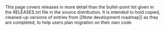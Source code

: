 This page covers releases in more detail than the bullet-point list given in the RELEASES.txt file in the source distribution. It is intended to hold copied, cleaned-up versions of entries from [[Note development roadmap]] as they are completed, to help users plan migration on their own code.
